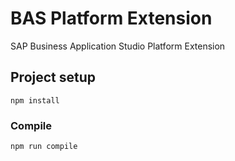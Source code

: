 # BAS Platform Extension
SAP Business Application Studio Platform Extension

## Project setup
```
npm install
```

### Compile
```
npm run compile
```
